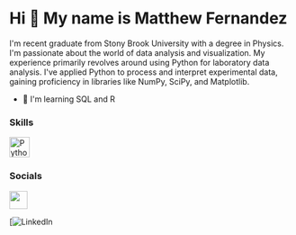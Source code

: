 
Hi 👋 My name is Matthew Fernandez
==================================

I'm recent graduate from Stony Brook University with a degree in Physics. I'm passionate about the world of data analysis and visualization. My experience primarily revolves around using Python for laboratory data analysis. I've applied Python to process and interpret experimental data, gaining proficiency in libraries like NumPy, SciPy, and Matplotlib.

* 🧠  I'm learning SQL and R

### Skills

<p align="left">
<a href="https://www.python.org/" target="_blank" rel="noreferrer"><img src="https://raw.githubusercontent.com/danielcranney/readme-generator/main/public/icons/skills/python-colored.svg" width="36" height="36" alt="Python" /></a>
</p>

### Socials

<p align="left"> <a href="https://www.linkedin.com/in/matthew-fernandez-3a163a213/" target="_blank" rel="noreferrer"> <picture> <source media="(prefers-color-scheme: dark)" srcset="https://raw.githubusercontent.com/danielcranney/readme-generator/main/public/icons/socials/linkedin-dark.svg" /> <source media="(prefers-color-scheme: light)" srcset="https://raw.githubusercontent.com/danielcranney/readme-generator/main/public/icons/socials/linkedin.svg" /> <img src="https://raw.githubusercontent.com/danielcranney/readme-generator/main/public/icons/socials/linkedin.svg" width="32" height="32" /> </picture> </a></p>





[![LinkedIn](https://www.linkedin.com/in/YourProfileURL/)




<!---
Matthew-f08/Matthew-f08 is a ✨ special ✨ repository because its `README.md` (this file) appears on your GitHub profile.
You can click the Preview link to take a look at your changes.
--->
